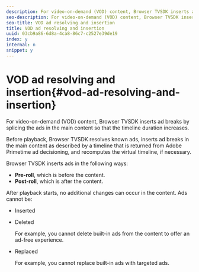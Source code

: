 ```yaml
---
description: For video-on-demand (VOD) content, Browser TVSDK inserts ad breaks by splicing the ads in the main content so that the timeline duration increases.
seo-description: For video-on-demand (VOD) content, Browser TVSDK inserts ad breaks by splicing the ads in the main content so that the timeline duration increases.
seo-title: VOD ad resolving and insertion
title: VOD ad resolving and insertion
uuid: 03cb9a86-6d8a-4ca8-86c7-c2527e39de19
index: y
internal: n
snippet: y
---
```


# VOD ad resolving and insertion{#vod-ad-resolving-and-insertion}

For video-on-demand (VOD) content, Browser TVSDK inserts ad breaks by splicing the ads in the main content so that the timeline duration increases.

Before playback, Browser TVSDK resolves known ads, inserts ad breaks in the main content as described by a timeline that is returned from Adobe Primetime ad decisioning, and recomputes the virtual timeline, if necessary.

Browser TVSDK inserts ads in the following ways:

* **Pre-roll**, which is before the content. 
* **Post-roll**, which is after the content.

After playback starts, no additional changes can occur in the content. Ads cannot be:

* Inserted 
* Deleted

  For example, you cannot delete built-in ads from the content to offer an ad-free experience. 
* Replaced

  For example, you cannot replace built-in ads with targeted ads.

